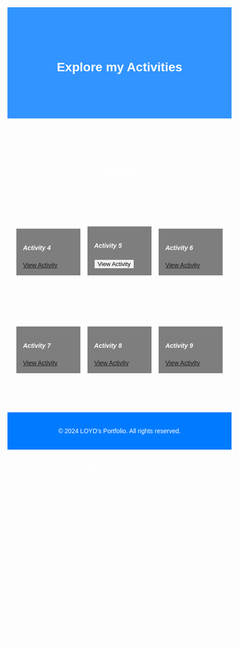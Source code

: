 <!DOCTYPE html>
<html lang="en">
<head>
    <meta charset="UTF-8">
    <meta name="viewport" content="width=device-width, initial-scale=1.0">
    <title>LOYD's Portfolio</title>
    <style>
        body {
            background-image: url('assets/images/background.gif');
            background-size: cover;
            background-position: center;
            background-repeat: no-repeat;
            font-family: Arial, sans-serif;
            color: #fff;
        }
        header {
            background-color: rgba(0, 123, 255, 0.8);
            padding: 80px 0;
        }
        .activity-card {
            background-size: cover;
            background-position: center;
            height: 200px;
            display: flex;
            flex-direction: column;
            justify-content: flex-end;
            color: white;
            transition: transform 0.3s, box-shadow 0.3s;
        }
        .activity-card:hover {
            transform: scale(1.05);
            box-shadow: 0 4px 20px rgba(0, 0, 0, 0.2);
        }
        .card-body {
            background-color: rgba(0, 0, 0, 0.5);
            padding: 15px;
        }
        footer {
            background-color: #007bff;
            color: white;
            padding: 20px 0;
        }
        .container {
            max-width: 1200px;
            margin: 0 auto;
            padding: 20px;
        }
        .text-center {
            text-align: center;
        }
        .mt-5 {
            margin-top: 3rem;
        }
        .mb-4 {
            margin-bottom: 1.5rem;
        }
        .row {
            display: flex;
            flex-wrap: wrap;
            justify-content: space-between;
        }
        .col-md-4 {
            flex: 0 0 31%;
            max-width: 31%;
            margin-bottom: 20px;
        }
        @media (max-width: 768px) {
            .col-md-4 {
                flex: 0 0 48%;
                max-width: 48%;
            }
        }
        @media (max-width: 576px) {
            .col-md-4 {
                flex: 0 0 100%;
                max-width: 100%;
            }
        }
        /* Pop-up styles */
        .popup {
            position: fixed;
            top: 50%;
            left: 50%;
            transform: translate(-50%, -50%);
            width: 80%;
            max-width: 600px;
            background-color: white;
            color: black;
            border-radius: 10px;
            box-shadow: 0 0 15px rgba(0, 0, 0, 0.3);
            display: none;
            z-index: 1000;
            padding: 20px;
        }
        .popup h3 {
            margin-top: 0;
        }
        .popup-close {
            background-color: red;
            color: white;
            border: none;
            padding: 5px 10px;
            cursor: pointer;
            float: right;
            border-radius: 50%;
        }
        .popup-overlay {
            position: fixed;
            top: 0;
            left: 0;
            width: 100%;
            height: 100%;
            background: rgba(0, 0, 0, 0.7);
            z-index: 999;
            display: none;
        }
    </style>
</head>
<body>
    <header>
        <h1 class="text-center">Explore my Activities</h1>
    </header>
    <main class="container mt-5">
        <h2 class="text-center mb-4">Activities</h2>
        <div class="row">
            <div class="col-md-4 mb-4">
                <div class="card activity-card" style="background-image: url('assets/images/Activity 4.jpg');">
                    <div class="card-body">
                        <h5 class="card-title">Activity 4</h5>
                        <a href="Activity 4/Activity4.html" class="btn btn-light">View Activity</a>
                    </div>
                </div>
            </div>
            <div class="col-md-4 mb-4">
                <div class="card activity-card" style="background-image: url('assets/images/Activity 5.jpg');">
                    <div class="card-body">
                        <h5 class="card-title">Activity 5</h5>
                        <button class="btn btn-light" onclick="openPopup()">View Activity</button>
                    </div>
                </div>
            </div>
            <div class="col-md-4 mb-4">
                <div class="card activity-card" style="background-image: url('assets/images/Activity 6.jpg');">
                    <div class="card-body">
                        <h5 class="card-title">Activity 6</h5>
                        <a href="Activity 6/index.html" class="btn btn-light">View Activity</a>
                    </div>
                </div>
            </div>
            <div class="col-md-4 mb-4">
                <div class="card activity-card" style="background-image: url('assets/images/Activity 7.jpg');">
                    <div class="card-body">
                        <h5 class="card-title">Activity 7</h5>
                        <a href="Activity 7/Activity7.html" class="btn btn-light">View Activity</a>
                    </div>
                </div>
            </div>
            <div class="col-md-4 mb-4">
                <div class="card activity-card" style="background-image: url('assets/images/Activity 8.jpg');">
                    <div class="card-body">
                        <h5 class="card-title">Activity 8</h5>
                        <a href="Activity 8/Activity8.html" class="btn btn-light">View Activity</a>
                    </div>
                </div>
            </div>
            <div class="col-md-4 mb-4">
                <div class="card activity-card" style="background-image: url('assets/images/Activity 9.jpg');">
                    <div class="card-body">
                        <h5 class="card-title">Activity 9</h5>
                        <a href="Activity 9/Activity9.html" class="btn btn-light">View Activity</a>
                    </div>
                </div>
            </div>
        </div>
    </main>
    <footer class="text-center mt-5 p-4">
        <p>&copy; 2024 LOYD's Portfolio. All rights reserved.</p>
    </footer>

    
    <div class="popup-overlay" id="popupOverlay"></div>
    <div class="popup" id="popup">
        <button class="popup-close" onclick="closePopup()">×</button>
        <h3>Activity 5</h3>
        <p>Details about Activity 5 can go here. You can add descriptions, images, or links as needed.</p>
    </div>

    <script>
        function openPopup() {
            document.getElementById('popupOverlay').style.display = 'block';
            document.getElementById('popup').style.display = 'block';
        }

        function closePopup() {
            document.getElementById('popupOverlay').style.display = 'none';
            document.getElementById('popup').style.display = 'none';
        }
    </script>

    <script src="https://code.jquery.com/jquery-3.5.1.slim.min.js"></script>
    <script src="https://cdn.jsdelivr.net/npm/@popperjs/core@2.9.2/dist/umd/popper.min.js"></script>
    <script src="https://stackpath.bootstrapcdn.com/bootstrap/4.5.2/js/bootstrap.min.js"></script>
</body>
</html>
